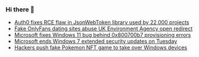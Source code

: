 ### Hi there 👋

<!--START_SECTION:feed-->
* [Auth0 fixes RCE flaw in JsonWebToken library used by 22,000 projects](https://www.bleepingcomputer.com/news/security/auth0-fixes-rce-flaw-in-jsonwebtoken-library-used-by-22-000-projects/)
* [Fake OnlyFans dating sites abuse UK Environment Agency open redirect](https://www.bleepingcomputer.com/news/security/fake-onlyfans-dating-sites-abuse-uk-environment-agency-open-redirect/)
* [Microsoft fixes Windows 11 bug behind 0x800700b7 provisioning errors](https://www.bleepingcomputer.com/news/microsoft/microsoft-fixes-windows-11-bug-behind-0x800700b7-provisioning-errors/)
* [Microsoft ends Windows 7 extended security updates on Tuesday](https://www.bleepingcomputer.com/news/microsoft/microsoft-ends-windows-7-extended-security-updates-on-tuesday/)
* [Hackers push fake Pokemon NFT game to take over Windows devices](https://www.bleepingcomputer.com/news/security/hackers-push-fake-pokemon-nft-game-to-take-over-windows-devices/)
<!--END_SECTION:feed-->

<!--
**frankenk/frankenk** is a ✨ _special_ ✨ repository because its `README.md` (this file) appears on your GitHub profile.

Here are some ideas to get you started:

- 🔭 I’m currently working on ...
- 🌱 I’m currently learning ...
- 👯 I’m looking to collaborate on ...
- 🤔 I’m looking for help with ...
- 💬 Ask me about ...
- 📫 How to reach me: ...
- 😄 Pronouns: ...
- ⚡ Fun fact: ...
-->




